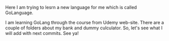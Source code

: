 Here I am trying to lesrn a new language for me which is called GoLanguage. 

I am learning GoLang through the course from Udemy web-site. There are a couple of folders about
my bank and dummy culculator. So, let's see what I will add with next commits. See ya!  
